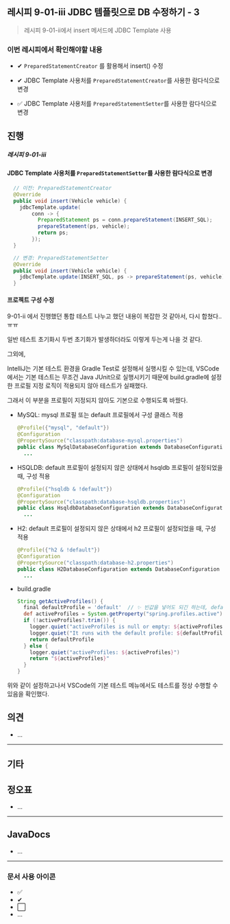 ## 레시피 9-01-iii JDBC 템플릿으로 DB 수정하기 - 3

> 레시피 9-01-ii에서 insert 메서드에 JDBC Template 사용
>

### 이번 레시피에서 확인해야할  내용

* ✔ `PreparedStatementCreator` 를 활용해서 insert() 수정

* ✔  JDBC Template 사용처를 `PreparedStatementCreator`를 사용한 람다식으로 변경

* ✅  JDBC Template 사용처를 `PreparedStatementSetter`를 사용한 람다식으로 변경




## 진행

##### 레시피 9-01-iii

#### JDBC Template 사용처를 `PreparedStatementSetter`를 사용한 람다식으로 변경

```java
  // 이전: PreparedStatementCreator
  @Override
  public void insert(Vehicle vehicle) {
    jdbcTemplate.update(
        conn -> {
          PreparedStatement ps = conn.prepareStatement(INSERT_SQL);
          prepareStatement(ps, vehicle);
          return ps;
        });
  }
```

```java
  // 변경: PreparedStatementSetter
  @Override
  public void insert(Vehicle vehicle) {
    jdbcTemplate.update(INSERT_SQL, ps -> prepareStatement(ps, vehicle));
  }
```



#### 프로젝트 구성 수정

9-01-ii  에서 진행했던 통합 테스트 나누고 했던 내용이 복잡한 것 같아서, 다시 합쳤다..ㅠㅠ

일반 테스트 초기화시 두번 초기화가 발생하더라도 이렇게 두는게 나을 것 같다.

그외에, 

 IntelliJ는 기본 테스트 환경을 Gradle Test로 설정해서 실행시킬 수 있는데,  VSCode에서는 기본 테스트는 무조건 Java JUnit으로 실행시키기 때문에 build.gradle에 설정한 프로필 지정 로직이 적용되지 않아 테스트가 실패했다.

그래서 이 부분을  프로필이 지정되지 않아도 기본으로 수행되도록 바꿨다.

* MySQL:  mysql 프로필 또는 default 프로필에서 구성 클래스 적용

  ```java
  @Profile({"mysql", "default"})
  @Configuration
  @PropertySource("classpath:database-mysql.properties")
  public class MySqlDatabaseConfiguration extends DatabaseConfiguration {
    ...
  ```

* HSQLDB: default 프로필이 설정되지 않은 상태에서 hsqldb 프로필이 설정되었을 때, 구성 적용

  ```java
  @Profile({"hsqldb & !default"})
  @Configuration
  @PropertySource("classpath:database-hsqldb.properties")
  public class HsqldbDatabaseConfiguration extends DatabaseConfiguration {
    ...
  ```

* H2:  default 프로필이 설정되지 않은 상태에서 h2 프로필이 설정되었을 때, 구성 적용

  ```java
  @Profile({"h2 & !default"})
  @Configuration
  @PropertySource("classpath:database-h2.properties")
  public class H2DatabaseConfiguration extends DatabaseConfiguration {
    ...
  ```

* build.gradle

  ```groovy
  String getActiveProfiles() {
    final defaultProfile = 'default'  // ✨ 빈값을 넣어도 되긴 하는데, default로 명시
    def activeProfiles = System.getProperty("spring.profiles.active")
    if (!activeProfiles?.trim()) {
      logger.quiet("activeProfiles is null or empty: ${activeProfiles}")
      logger.quiet("It runs with the default profile: ${defaultProfile}")
      return defaultProfile
    } else {
      logger.quiet("activeProfiles: ${activeProfiles}")
      return "${activeProfiles}"
    }
  }
  ```

위와 같이 설정하고나서 VSCode의 기본 테스트 메뉴에서도 테스트를 정상 수행할 수 있음을 확인했다.






## 의견

* ...



---

## 기타







## 정오표

* ...
  


---

## JavaDocs

* ...



---

### 문서 사용 아이콘

* ✅
* ✔
* ⬜
* ...

